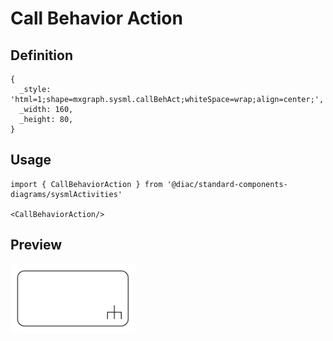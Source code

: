 # Call Behavior Action

## Definition

```
{
  _style: 'html=1;shape=mxgraph.sysml.callBehAct;whiteSpace=wrap;align=center;',
  _width: 160,
  _height: 80,
}
```

## Usage

```
import { CallBehaviorAction } from '@diac/standard-components-diagrams/sysmlActivities'

<CallBehaviorAction/>
```

## Preview

<img src="./call-behavior-action.png" width="200"/>
